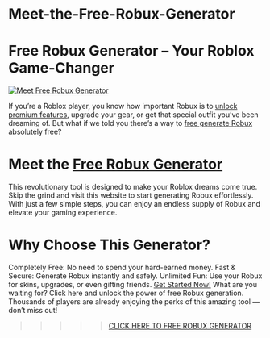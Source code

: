 # Meet-the-Free-Robux-Generator
# Free Robux Generator – Your Roblox Game-Changer
[![Meet Free Robux Generator](https://github.com/user-attachments/assets/53ca28bc-d470-4973-9b19-be433b311f32)](https://free.sroffers24.com/all-giftcard/)

If you’re a Roblox player, you know how important Robux is to [unlock premium features](https://free.sroffers24.com/all-giftcard/), upgrade your gear, or get that special outfit you’ve been dreaming of. But what if we told you there’s a way to [free generate Robux](https://free.sroffers24.com/all-giftcard/) absolutely free?

# Meet the [Free Robux Generator](https://free.sroffers24.com/all-giftcard/)
This revolutionary tool is designed to make your Roblox dreams come true. Skip the grind and visit this website to start generating Robux effortlessly. With just a few simple steps, you can enjoy an endless supply of Robux and elevate your gaming experience.

# Why Choose This Generator?
Completely Free: No need to spend your hard-earned money.
Fast & Secure: Generate Robux instantly and safely.
Unlimited Fun: Use your Robux for skins, upgrades, or even gifting friends.
[Get Started Now!](https://free.sroffers24.com/all-giftcard/) 
What are you waiting for? Click here and unlock the power of free Robux generation. Thousands of players are already enjoying the perks of this amazing tool — don’t miss out!

>>>>>[CLICK HERE TO FREE ROBUX GENERATOR](https://free.sroffers24.com/all-giftcard/) 

